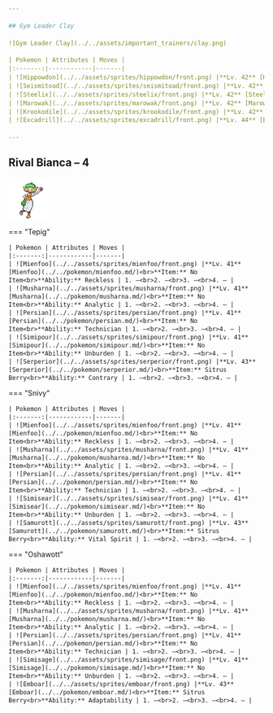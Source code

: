 ```yaml
---

## Gym Leader Clay

![Gym Leader Clay](../../assets/important_trainers/clay.png)

| Pokemon | Attributes | Moves |
|:-------:|------------|-------|
| ![Hippowdon](../../assets/sprites/hippowdon/front.png) |**Lv. 42** [Hippowdon](../../pokemon/hippowdon.md/)<br>**Item:** No Item<br>**Ability:** Sand Stream | 1. Bulldoze<br>2. Slack Off<br>3. Stealth Rock<br>4. Stone Edge |
| ![Seismitoad](../../assets/sprites/seismitoad/front.png) |**Lv. 42** [Seismitoad](../../pokemon/seismitoad.md/)<br>**Item:** Chesto Berry<br>**Ability:** Water Absorb | 1. Earth Power<br>2. Muddy Water<br>3. Sludge Wave<br>4. Rest |
| ![Steelix](../../assets/sprites/steelix/front.png) |**Lv. 42** [Steelix](../../pokemon/steelix.md/)<br>**Item:** Passho Berry<br>**Ability:** Sturdy | 1. Earthquake<br>2. Fire Fang<br>3. Gyro Ball<br>4. Coil |
| ![Marowak](../../assets/sprites/marowak/front.png) |**Lv. 42** [Marowak](../../pokemon/marowak.md/)<br>**Item:** Thick Club<br>**Ability:** Mold Breaker | 1. Earthquake<br>2. Stone Edge<br>3. Low Kick<br>4. erish Song |
| ![Krookodile](../../assets/sprites/krookodile/front.png) |**Lv. 42** [Krookodile](../../pokemon/krookodile.md/)<br>**Item:** Persim Berry<br>**Ability:** Intimidate | 1. Earthquake<br>2. Crunch<br>3. Thrash<br>4. Torment |
| ![Excadrill](../../assets/sprites/excadrill/front.png) |**Lv. 44** [Excadrill](../../pokemon/excadrill.md/)<br>**Item:** Sitrus Berry<br>**Ability:** Sand Rush | 1. Earthquake<br>2. Rock Slide<br>3. X-Scissor<br>4. Swords Dance |

---
```


## Rival Bianca – 4

![Rival Bianca – 4](../../assets/important_trainers/bianca.png)

=== "Tepig"

    | Pokemon | Attributes | Moves |
    |:-------:|------------|-------|
    | ![Mienfoo](../../assets/sprites/mienfoo/front.png) |**Lv. 41** [Mienfoo](../../pokemon/mienfoo.md/)<br>**Item:** No Item<br>**Ability:** Reckless | 1. —<br>2. —<br>3. —<br>4. — |
    | ![Musharna](../../assets/sprites/musharna/front.png) |**Lv. 41** [Musharna](../../pokemon/musharna.md/)<br>**Item:** No Item<br>**Ability:** Analytic | 1. —<br>2. —<br>3. —<br>4. — |
    | ![Persian](../../assets/sprites/persian/front.png) |**Lv. 41** [Persian](../../pokemon/persian.md/)<br>**Item:** No Item<br>**Ability:** Technician | 1. —<br>2. —<br>3. —<br>4. — |
    | ![Simipour](../../assets/sprites/simipour/front.png) |**Lv. 41** [Simipour](../../pokemon/simipour.md/)<br>**Item:** No Item<br>**Ability:** Unburden | 1. —<br>2. —<br>3. —<br>4. — |
    | ![Serperior](../../assets/sprites/serperior/front.png) |**Lv. 43** [Serperior](../../pokemon/serperior.md/)<br>**Item:** Sitrus Berry<br>**Ability:** Contrary | 1. —<br>2. —<br>3. —<br>4. — |
    

=== "Snivy"

    | Pokemon | Attributes | Moves |
    |:-------:|------------|-------|
    | ![Mienfoo](../../assets/sprites/mienfoo/front.png) |**Lv. 41** [Mienfoo](../../pokemon/mienfoo.md/)<br>**Item:** No Item<br>**Ability:** Reckless | 1. —<br>2. —<br>3. —<br>4. — |
    | ![Musharna](../../assets/sprites/musharna/front.png) |**Lv. 41** [Musharna](../../pokemon/musharna.md/)<br>**Item:** No Item<br>**Ability:** Analytic | 1. —<br>2. —<br>3. —<br>4. — |
    | ![Persian](../../assets/sprites/persian/front.png) |**Lv. 41** [Persian](../../pokemon/persian.md/)<br>**Item:** No Item<br>**Ability:** Technician | 1. —<br>2. —<br>3. —<br>4. — |
    | ![Simisear](../../assets/sprites/simisear/front.png) |**Lv. 41** [Simisear](../../pokemon/simisear.md/)<br>**Item:** No Item<br>**Ability:** Unburden | 1. —<br>2. —<br>3. —<br>4. — |
    | ![Samurott](../../assets/sprites/samurott/front.png) |**Lv. 43** [Samurott](../../pokemon/samurott.md/)<br>**Item:** Sitrus Berry<br>**Ability:** Vital Spirit | 1. —<br>2. —<br>3. —<br>4. — |
    

=== "Oshawott"

    | Pokemon | Attributes | Moves |
    |:-------:|------------|-------|
    | ![Mienfoo](../../assets/sprites/mienfoo/front.png) |**Lv. 41** [Mienfoo](../../pokemon/mienfoo.md/)<br>**Item:** No Item<br>**Ability:** Reckless | 1. —<br>2. —<br>3. —<br>4. — |
    | ![Musharna](../../assets/sprites/musharna/front.png) |**Lv. 41** [Musharna](../../pokemon/musharna.md/)<br>**Item:** No Item<br>**Ability:** Analytic | 1. —<br>2. —<br>3. —<br>4. — |
    | ![Persian](../../assets/sprites/persian/front.png) |**Lv. 41** [Persian](../../pokemon/persian.md/)<br>**Item:** No Item<br>**Ability:** Technician | 1. —<br>2. —<br>3. —<br>4. — |
    | ![Simisage](../../assets/sprites/simisage/front.png) |**Lv. 41** [Simisage](../../pokemon/simisage.md/)<br>**Item:** No Item<br>**Ability:** Unburden | 1. —<br>2. —<br>3. —<br>4. — |
    | ![Emboar](../../assets/sprites/emboar/front.png) |**Lv. 43** [Emboar](../../pokemon/emboar.md/)<br>**Item:** Sitrus Berry<br>**Ability:** Adaptability | 1. —<br>2. —<br>3. —<br>4. — |
    


